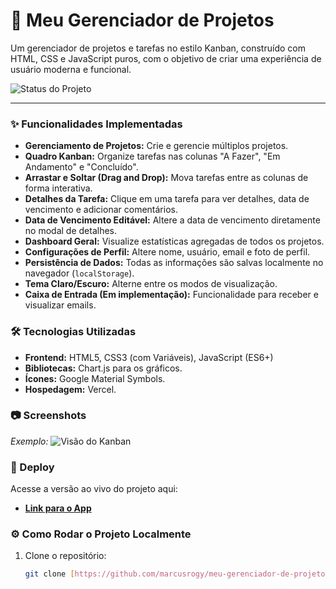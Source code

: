 # 🚀 Meu Gerenciador de Projetos

Um gerenciador de projetos e tarefas no estilo Kanban, construído com HTML, CSS e JavaScript puros, com o objetivo de criar uma experiência de usuário moderna e funcional.

![Status do Projeto](https://img.shields.io/badge/status-em%20desenvolvimento-yellow)

---

### ✨ Funcionalidades Implementadas

- **Gerenciamento de Projetos:** Crie e gerencie múltiplos projetos.
- **Quadro Kanban:** Organize tarefas nas colunas "A Fazer", "Em Andamento" e "Concluído".
- **Arrastar e Soltar (Drag and Drop):** Mova tarefas entre as colunas de forma interativa.
- **Detalhes da Tarefa:** Clique em uma tarefa para ver detalhes, data de vencimento e adicionar comentários.
- **Data de Vencimento Editável:** Altere a data de vencimento diretamente no modal de detalhes.
- **Dashboard Geral:** Visualize estatísticas agregadas de todos os projetos.
- **Configurações de Perfil:** Altere nome, usuário, email e foto de perfil.
- **Persistência de Dados:** Todas as informações são salvas localmente no navegador (`localStorage`).
- **Tema Claro/Escuro:** Alterne entre os modos de visualização.
- **Caixa de Entrada (Em implementação):** Funcionalidade para receber e visualizar emails.

### 🛠️ Tecnologias Utilizadas

- **Frontend:** HTML5, CSS3 (com Variáveis), JavaScript (ES6+)
- **Bibliotecas:** Chart.js para os gráficos.
- **Ícones:** Google Material Symbols.
- **Hospedagem:** Vercel.

### 📷 Screenshots

*Exemplo:*
![Visão do Kanban](URL_DA_SUA_IMAGEM_AQUI)

### 🔗 Deploy

Acesse a versão ao vivo do projeto aqui:
* **[Link para o App](https://meu-gerenciador-de-projetos.vercel.app)**

### ⚙️ Como Rodar o Projeto Localmente

1. Clone o repositório:
   ```bash
   git clone [https://github.com/marcusrogy/meu-gerenciador-de-projetos.git](https://github.com/marcusrogy/meu-gerenciador-de-projetos.git)
